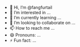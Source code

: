 - 👋 Hi, I’m @fangfurtail
- 👀 I’m interested in ...
- 🌱 I’m currently learning ...
- 💞️ I’m looking to collaborate on ...
- 📫 How to reach me ...
- 😄 Pronouns: ... 
- ⚡ Fun fact: ...

<!---
fangfurtail/fangfurtail is a ✨ special ✨ repository because its `README.md` (this file) appears on your GitHub profile.
You can click the Preview link to take a look at your changes.
--->
